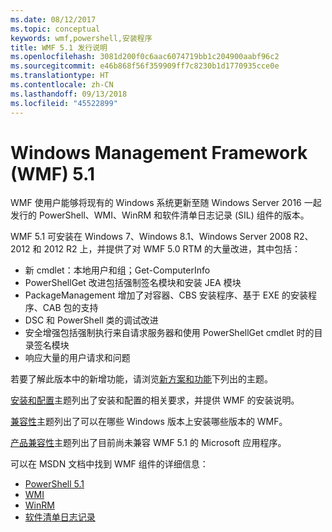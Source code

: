 ```yaml
---
ms.date: 08/12/2017
ms.topic: conceptual
keywords: wmf,powershell,安装程序
title: WMF 5.1 发行说明
ms.openlocfilehash: 3081d200f0c6aac6074719bb1c204900aabf96c2
ms.sourcegitcommit: e46b868f56f359909ff7c8230b1d1770935cce0e
ms.translationtype: HT
ms.contentlocale: zh-CN
ms.lasthandoff: 09/13/2018
ms.locfileid: "45522899"
---
```

# <a name="windows-management-framework-wmf-51"></a>Windows Management Framework (WMF) 5.1 #

WMF 使用户能够将现有的 Windows 系统更新至随 Windows Server 2016 一起发行的 PowerShell、WMI、WinRM 和软件清单日志记录 (SIL) 组件的版本。

WMF 5.1 可安装在 Windows 7、Windows 8.1、Windows Server 2008 R2、2012 和 2012 R2 上，并提供了对 WMF 5.0 RTM 的大量改进，其中包括：

- 新 cmdlet：本地用户和组；Get-ComputerInfo
- PowerShellGet 改进包括强制签名模块和安装 JEA 模块
- PackageManagement 增加了对容器、CBS 安装程序、基于 EXE 的安装程序、CAB 包的支持
- DSC 和 PowerShell 类的调试改进
- 安全增强包括强制执行来自请求服务器和使用 PowerShellGet cmdlet 时的目录签名模块
- 响应大量的用户请求和问题

若要了解此版本中的新增功能，请浏览[新方案和功能](https://docs.microsoft.com/powershell/wmf/5.1/scenarios-features)下列出的主题。

[安装和配置](https://docs.microsoft.com/powershell/wmf/5.1/install-configure)主题列出了安装和配置的相关要求，并提供 WMF 的安装说明。

[兼容性](https://docs.microsoft.com/powershell/wmf/5.1/compatibility)主题列出了可以在哪些 Windows 版本上安装哪些版本的 WMF。

[产品兼容性](https://docs.microsoft.com/powershell/wmf/5.1/productincompat)主题列出了目前尚未兼容 WMF 5.1 的 Microsoft 应用程序。

可以在 MSDN 文档中找到 WMF 组件的详细信息：

- [PowerShell 5.1](https://docs.microsoft.com/powershell/)
- [WMI](https://msdn.microsoft.com/library/jj152383(v=vs.85).aspx)
- [WinRM](https://msdn.microsoft.com/library/aa384426(v=vs.85).aspx)
- [软件清单日志记录](https://technet.microsoft.com/library/dn383584(v=ws.11).aspx)
